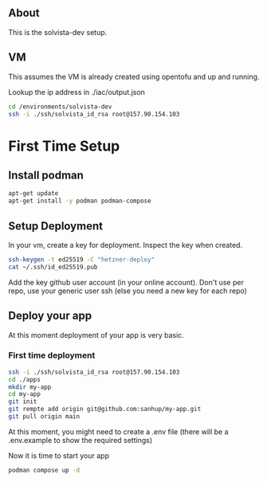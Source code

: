## About
This is the solvista-dev setup. 

## VM
This assumes the VM is already created using opentofu and up and running.

Lookup the ip address in ./iac/output.json

```bash
cd /environments/solvista-dev
ssh -i ./ssh/solvista_id_rsa root@157.90.154.103
```

# First Time Setup

## Install podman

```bash
apt-get update
apt-get install -y podman podman-compose
```

## Setup Deployment
In your vm, create a key for deployment. Inspect the key when created.

```bash
ssh-keygen -t ed25519 -C "hetzner-deploy"
cat ~/.ssh/id_ed25519.pub
```

Add the key github user account (in your online account). Don't use per repo, use your generic user ssh (else you need a new key for each repo)

## Deploy your app

At this moment deployment of your app is very basic.

### First time deployment

```bash
ssh -i ./ssh/solvista_id_rsa root@157.90.154.103
cd ./apps
mkdir my-app
cd my-app
git init
git rempte add origin git@github.com:sanhup/my-app.git
git pull origin main
```

At this moment, you might need to create a .env file (there will be a .env.example to show the required settings)

Now it is time to start your app
```bash
podman compose up -d
```

